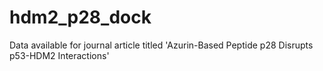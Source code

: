 # hdm2_p28_dock
Data available for journal article titled 'Azurin-Based Peptide p28 Disrupts p53-HDM2 Interactions'
